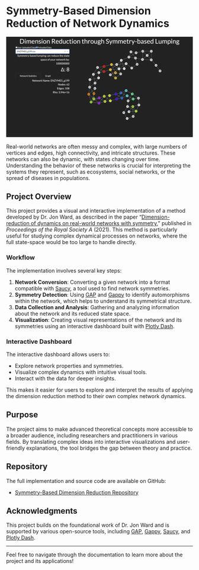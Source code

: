 # Symmetry-Based Dimension Reduction of Network Dynamics

![Screenshot of the dashboard developed](dashboard.png)

Real-world networks are often messy and complex, with large numbers of vertices and edges, high connectivity, and intricate structures. These networks can also be dynamic, with states changing over time. Understanding the behavior of these networks is crucial for interpreting the systems they represent, such as ecosystems, social networks, or the spread of diseases in populations.

## Project Overview

This project provides a visual and interactive implementation of a method developed by Dr. Jon Ward, as described in the paper “[Dimension-reduction of dynamics on real-world networks with symmetry](http://doi.org/10.1098/rspa.2021.0026),” published in *Proceedings of the Royal Society A* (2021). This method is particularly useful for studying complex dynamical processes on networks, where the full state-space would be too large to handle directly.

### Workflow

The implementation involves several key steps:

1. **Network Conversion**: Converting a given network into a format compatible with [Saucy](https://v4.cs.unm.edu/~saia/papers/saucy.html), a tool used to find network symmetries.
2. **Symmetry Detection**: Using [GAP](https://www.gap-system.org/) and [Gappy](https://github.com/gap-packages/gappy) to identify automorphisms within the network, which helps to understand its symmetrical structure.
3. **Data Collection and Analysis**: Gathering and analyzing information about the network and its reduced state space.
4. **Visualization**: Creating visual representations of the network and its symmetries using an interactive dashboard built with [Plotly Dash](https://plotly.com/dash/).

### Interactive Dashboard

The interactive dashboard allows users to:

- Explore network properties and symmetries.
- Visualize complex dynamics with intuitive visual tools.
- Interact with the data for deeper insights.

This makes it easier for users to explore and interpret the results of applying the dimension reduction method to their own complex network dynamics.

## Purpose

The project aims to make advanced theoretical concepts more accessible to a broader audience, including researchers and practitioners in various fields. By translating complex ideas into interactive visualizations and user-friendly explanations, the tool bridges the gap between theory and practice.

## Repository

The full implementation and source code are available on GitHub:

- [Symmetry-Based Dimension Reduction Repository](https://github.com/preetscient/symmetry-based-dimension-reduction)


## Acknowledgments

This project builds on the foundational work of Dr. Jon Ward and is supported by various open-source tools, including [GAP](https://www.gap-system.org/), [Gappy](https://github.com/gap-packages/gappy), [Saucy](https://v4.cs.unm.edu/~saia/papers/saucy.html), and [Plotly Dash](https://plotly.com/dash/).

---

Feel free to navigate through the documentation to learn more about the project and its applications!
